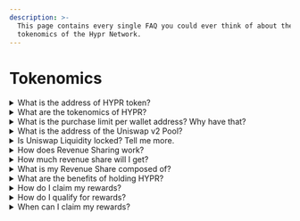 ```yaml
---
description: >-
  This page contains every single FAQ you could ever think of about the
  tokenomics of the Hypr Network.
---
```


# Tokenomics



<details>

<summary>What is the address of HYPR token?</summary>

[https://etherscan.io/token/0x31adda225642a8f4d7e90d4152be6661ab22a5a2](https://etherscan.io/token/0x31adda225642a8f4d7e90d4152be6661ab22a5a2)

</details>

<details>

<summary>What are the tokenomics of HYPR?</summary>

The HYPR token has a fixed supply of 100,000,000 tokens, allocated in the following ways:

* 70,000,000 (70%) was allocated to the uniswap v2 pool in a fair launch manner, which means that the team had access to buy the tokens at the same time and price as the general public. The team had no information or time advantage.&#x20;
* 30,000,000 (30%) was set aside \<add multisig wallet address here> to be used for retroactive rewards for developers and users and partners that deploy their app on Hypr Network. The details of the retroactive airdrop is still TBD.

Our goal is to create a network that is owned by its community members, but balanced in a way to also reward developers and users of applications that deploy on Hypr Network.\
\
Our goal is sustainable growth as a network and the 30% in a multisig wallet will allow Hypr to grow responsibly.&#x20;

</details>

<details>

<summary>What is the purchase limit per wallet address? Why have that?</summary>

The purchase amount limit per wallet address is 100,000 $HYPR Tokens. The reason for this limit are as follows:

* As a fair launch project, the initial market capitalization is very low. Putting purchase limits prevents any single actor to acquire a meaningfully large amount of the liquidity pool.&#x20;
* By setting limits, we are purposely putting the community first by creating an environment of healthy buying, selling, trading, swapping, and holding. We want holders of $HYPR to be both small and large and anything in between. At bottom, we want things fair and also broadly inclusive. We want everyone involved and participate in the Hypr Network.&#x20;

</details>

<details>

<summary>What is the address of the Uniswap v2 Pool?</summary>

[https://app.uniswap.org/swap?inputCurrency=ETH\&outputCurrency=0x31adda225642a8f4d7e90d4152be6661ab22a5a2\&chain=mainnet](https://app.uniswap.org/swap?inputCurrency=ETH\&outputCurrency=0x31adda225642a8f4d7e90d4152be6661ab22a5a2\&chain=mainnet)

</details>

<details>

<summary>Is Uniswap Liquidity locked? Tell me more.</summary>

The Hypr team plans on locking the uniswap v2 LP tokens. In terms of timing, we do not have an ETA on that but, rest assured, we plan on locking liquidity within 7 days of creating the uniswa v2 pool.&#x20;

We are working with Floki team, the creator of Flokifi, the well-known and respected locker for liquidity.&#x20;

We will share more information as this becomes more relevant.

</details>

<details>

<summary>How does Revenue Sharing work? </summary>

* User must hold a minimum of 100,000 HYPR tokens.&#x20;
  * Once per week, we will do an unannounced snapshot. At the end of the calendar month, we will take the average of snapshots and the average of all snapshots taken must be at least 100,000 or greater to qualify for the revshare.
* No staking or lockup. Just hold the tokens in a non-custodial wallet (i.e., NOT a centralized exchange (CEX) wallet address like Binance).&#x20;
* Revenue share is distributed in ETH by default.
* Claiming rewards requires a minimum of 0.1 ETH accumulated.&#x20;
* Users have 14 days to claim. After the claim period, the rewards will be used to purchase $HYPR tokens in the open market and burned. The team will do its best to remind users to claim and announce publicly during the 14 day claim period.&#x20;

Later, per our product roadmap, we plan on adding a Lock feature where the user is able to lock their HYPR tokens for a boost on their rewards.&#x20;

Claim rewards launching soon.

</details>

<details>

<summary>How much revenue share will I get?</summary>

How much you will get depends on the following:

* How much sell volume there was of the $HYPR token during the calendar month.
* How much $HYPR Tokens you held for the given calendar month.

More specifically,&#x20;

* You will receive a proportional share of rewards based on the number of HYPR tokens held.&#x20;
* For example let’s assume there are 5 users that qualify for revenue sharing in October and the number of HYPR tokens each owns:
  * BAM BAM: 200,000 HYPR Tokens
  * Bart, 500,000 HYPR Tokens
  * Victoria, 400,000 HYPR Tokens
  * Mina, 700,000 HYPR Tokens
  * Augustus, 1,000,000 HYPR Tokens

There are a total of 5 ETH in the rewards wallet, collected from Sell orders of HYPR tokens in the month of October. This means, each qualifying user gets:&#x20;

<img src=".gitbook/assets/Screenshot 2023-11-14 at 11.17.32 PM.png" alt="" data-size="original">

</details>

<details>

<summary>What is my Revenue Share composed of?</summary>

* As of this writing (Oct 30, 2023), revenue share is comprised primarily of tax revenue. This means for every sell of $HYPR tokens, the transaction is taxed 5%, broken out in the following ways:
  * 1% goes back to the Uniswap v2 liquidity pool.
  * 2% goes toward revenue sharing.
  * 2% goes toward operating expenses such as marketing and business development.

</details>

<details>

<summary>What are the benefits of holding HYPR? </summary>

* You can qualify for the monthly revshare.
* Eventually, holding $HYPR Tokens will allow you to participate in governance decisions and vote on proposals. Hypr Network is community-owned, which means you get a voice in which the direction the protocol should go.

</details>

<details>

<summary>How do I claim my rewards? </summary>

Easy. Simply go to claim dashboard (launching soon). Connect your wallet. Hit claim, pay gas, you're done.&#x20;

</details>

<details>

<summary>How do I qualify for rewards?</summary>

We've [answered this question here](tokenomics.md#how-does-revenue-sharing-work).

</details>

<details>

<summary>When can I claim my rewards? </summary>

Snapshots will be taken during the month. If your wallet qualifies and has at least 100,000 $HYPR Tokens and the revshare wallet has sufficient rewards to distribute to holders, then the rewared claim will be available in the first 7 days of the following month.

For example, it is November. During November, snapshots will be taken. At the end of the month, the average of the snapshots for any given wallet will be taken to determine eligibility. If eligible, then claim will be open in the first 7 days of December to claim for the month of November.

</details>
